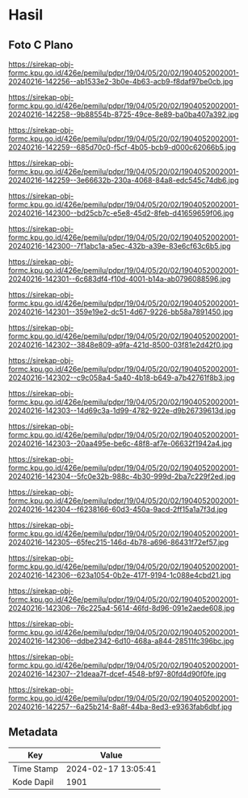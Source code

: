 # Hasil

## Foto C Plano

https://sirekap-obj-formc.kpu.go.id/426e/pemilu/pdpr/19/04/05/20/02/1904052002001-20240216-142256--ab1533e2-3b0e-4b63-acb9-f8daf97be0cb.jpg

https://sirekap-obj-formc.kpu.go.id/426e/pemilu/pdpr/19/04/05/20/02/1904052002001-20240216-142258--9b88554b-8725-49ce-8e89-ba0ba407a392.jpg

https://sirekap-obj-formc.kpu.go.id/426e/pemilu/pdpr/19/04/05/20/02/1904052002001-20240216-142259--685d70c0-f5cf-4b05-bcb9-d000c62066b5.jpg

https://sirekap-obj-formc.kpu.go.id/426e/pemilu/pdpr/19/04/05/20/02/1904052002001-20240216-142259--3e66632b-230a-4068-84a8-edc545c74db6.jpg

https://sirekap-obj-formc.kpu.go.id/426e/pemilu/pdpr/19/04/05/20/02/1904052002001-20240216-142300--bd25cb7c-e5e8-45d2-8feb-d41659659f06.jpg

https://sirekap-obj-formc.kpu.go.id/426e/pemilu/pdpr/19/04/05/20/02/1904052002001-20240216-142300--7f1abc1a-a5ec-432b-a39e-83e6cf63c6b5.jpg

https://sirekap-obj-formc.kpu.go.id/426e/pemilu/pdpr/19/04/05/20/02/1904052002001-20240216-142301--6c683df4-f10d-4001-b14a-ab0796088596.jpg

https://sirekap-obj-formc.kpu.go.id/426e/pemilu/pdpr/19/04/05/20/02/1904052002001-20240216-142301--359e19e2-dc51-4d67-9226-bb58a7891450.jpg

https://sirekap-obj-formc.kpu.go.id/426e/pemilu/pdpr/19/04/05/20/02/1904052002001-20240216-142302--3848e809-a9fa-421d-8500-03f81e2d42f0.jpg

https://sirekap-obj-formc.kpu.go.id/426e/pemilu/pdpr/19/04/05/20/02/1904052002001-20240216-142302--c9c058a4-5a40-4b18-b649-a7b42761f8b3.jpg

https://sirekap-obj-formc.kpu.go.id/426e/pemilu/pdpr/19/04/05/20/02/1904052002001-20240216-142303--14d69c3a-1d99-4782-922e-d9b26739613d.jpg

https://sirekap-obj-formc.kpu.go.id/426e/pemilu/pdpr/19/04/05/20/02/1904052002001-20240216-142303--20aa495e-be6c-48f8-af7e-06632f1942a4.jpg

https://sirekap-obj-formc.kpu.go.id/426e/pemilu/pdpr/19/04/05/20/02/1904052002001-20240216-142304--5fc0e32b-988c-4b30-999d-2ba7c229f2ed.jpg

https://sirekap-obj-formc.kpu.go.id/426e/pemilu/pdpr/19/04/05/20/02/1904052002001-20240216-142304--f6238166-60d3-450a-9acd-2ff15a1a7f3d.jpg

https://sirekap-obj-formc.kpu.go.id/426e/pemilu/pdpr/19/04/05/20/02/1904052002001-20240216-142305--65fec215-146d-4b78-a696-86431f72ef57.jpg

https://sirekap-obj-formc.kpu.go.id/426e/pemilu/pdpr/19/04/05/20/02/1904052002001-20240216-142306--623a1054-0b2e-417f-9194-1c088e4cbd21.jpg

https://sirekap-obj-formc.kpu.go.id/426e/pemilu/pdpr/19/04/05/20/02/1904052002001-20240216-142306--76c225a4-5614-46fd-8d96-091e2aede608.jpg

https://sirekap-obj-formc.kpu.go.id/426e/pemilu/pdpr/19/04/05/20/02/1904052002001-20240216-142306--ddbe2342-6d10-468a-a844-28511fc396bc.jpg

https://sirekap-obj-formc.kpu.go.id/426e/pemilu/pdpr/19/04/05/20/02/1904052002001-20240216-142307--21deaa7f-dcef-4548-bf97-80fd4d90f0fe.jpg

https://sirekap-obj-formc.kpu.go.id/426e/pemilu/pdpr/19/04/05/20/02/1904052002001-20240216-142257--6a25b214-8a8f-44ba-8ed3-e9363fab6dbf.jpg


## Metadata

| Key        | Value               |
| ---------- | ------------------- |
| Time Stamp | 2024-02-17 13:05:41 |
| Kode Dapil | 1901                |



